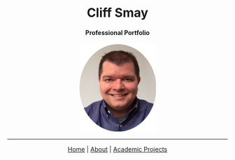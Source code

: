 <h1 align="center">Cliff Smay</h1>
<h4 align="center">Professional Portfolio</h4>
<p align="center">
  <img width="175" height="200" src="Picture1.png"> 
</p>
<hr>
<p align="center">
  <a href="https://cliffsmay.github.io/index.html">Home</a> |
  <a href="https://cliffsmay.github.io/about.html">About</a> |
  <a href="https://cliffsmay.github.io/academicprojects.html">Academic Projects</a> 
  
</p>




